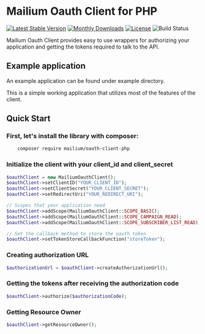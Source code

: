 # Mailium Oauth Client for PHP
[![Latest Stable Version](https://poser.pugx.org/mailium/oauth-client-php/v/stable.svg)](https://packagist.org/packages/mailium/oauth-client-php) [![Monthly Downloads](https://poser.pugx.org/mailium/oauth-client-php/d/monthly.png)](https://packagist.org/packages/mailium/oauth-client-php) [![License](https://poser.pugx.org/mailium/oauth-client-php/license.svg)](https://packagist.org/packages/mailium/oauth-client-php) ![Build Status](https://travis-ci.org/mailium/oauth-client-php.svg?branch=master)



Mailium Oauth Client provides easy to use wrappers for authorizing your application and getting the tokens required to talk to the API.

## Example application

An example application can be found under example directory.

This is a simple working application that utilizes most of the features of the client.

## Quick Start

### First, let's install the library with composer:

```bash
    composer require mailium/oauth-client-php
```

### Initialize the client with your client_id and client_secret

```php
$oauthClient = new MailiumOauthClient();
$oauthClient->setClientID("YOUR_CLIENT_ID");
$oauthClient->setClientSecret("YOUR_CLIENT_SECRET");
$oauthClient->setRedirectUri("YOUR_REDIRECT_URI");

// Scopes that your application need
$oauthClient->addScope(MailiumOauthClient::SCOPE_BASIC);
$oauthClient->addScope(MailiumOauthClient::SCOPE_CAMPAIGN_READ);
$oauthClient->addScope(MailiumOauthClient::SCOPE_SUBSCRIBER_LIST_READ);

// Set the callback method to store the oauth token
$oauthClient->setTokenStoreCallbackFunction("storeToken");
```

### Creating authorization URL

```php
$authorizationUrl = $oauthClient->createAuthorizationUrl();
```


### Getting the tokens after receiving the authorization code

```php
$oauthClient->authorize($authorizationCode);
```

### Getting Resource Owner

```php
$oauthClient->getResourceOwner();
```